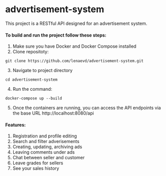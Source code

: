 # advertisement-system

This project is a RESTful API designed for an advertisement system.

#### To build and run the project follow these steps:
1. Make sure you have Docker and Docker Compose installed
2. Clone repositoty:
```
git clone https://github.com/lenaevd/advertisement-system.git
```
3. Navigate to project directory
```
cd advertisement-system
```
4. Run the command:
```
docker-compose up --build
```
5. Once the containers are running, you can access the API endpoints via the base URL http://localhost:8080/api


#### Features:
1. Registration and profile editing
2. Search and filter adverisements
3. Creating, updating, archiving ads
4. Leaving comments under ads
5. Chat between seller and customer
6. Leave grades for sellers
7. See your sales history
